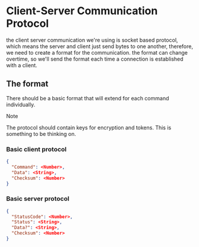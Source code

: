 # Client-Server Communication Protocol
the client server communication we're using is socket based protocol, which means the server and client just send
bytes to one another, therefore, we need to create a format for the communication.
the format can change overtime, so we'll send the format each time a connection is established with a client.

## The format
There should be a basic format that will extend for each command individually.

> [!Note]
> The protocol should contain keys for encryption and tokens. This is something to be thinking on.

### Basic client protocol
```json
{
  "Command": <Number>,
  "Data": <String>,
  "Checksum": <Number>
}
```

### Basic server protocol
```json
{
  "StatusCode": <Number>,
  "Status": <String>,
  "Data?": <String>,
  "Checksum": <Number>
}
```
